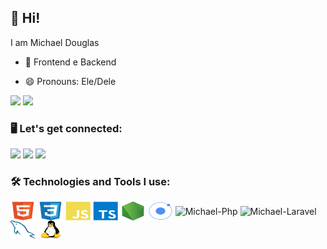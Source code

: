 ## 🧑 Hi!

I am Michael Douglas

- 🌱 Frontend e Backend

- 😄 Pronouns: Ele/Dele

<div>
  <img height="180em" src="https://github-readme-stats.vercel.app/api?username=michaeld555&show_icons=true&theme=tokyonight"/>
  <img height="180em" src="https://github-readme-stats.vercel.app/api/top-langs/?username=michaeld555&layout=compact&theme=tokyonight"/>
</div>

### 🖥 Let's get connected:

<div>
  <a href="https://www.instagram.com/michaelfixe/" target="_blank"><img src="https://img.shields.io/badge/-Instagram-%23E4405F?style=for-the-badge&logo=instagram&logoColor=white" target="_blank"></a>
  <a href = "mailto:usermich999@gmail.com"><img src="https://img.shields.io/badge/-Gmail-%23333?style=for-the-badge&logo=gmail&logoColor=white" target="_blank"></a>
  <a href="https://www.linkedin.com/in/michael-douglas-386881229/" target="_blank"><img src="https://img.shields.io/badge/-LinkedIn-%230077B5?style=for-the-badge&logo=linkedin&logoColor=white" target="_blank"></a> 
</div>

### 🛠️ Technologies and Tools I use:

<div>
  <img align="center" alt="Michael-HTML" height="30" width="40" src="https://raw.githubusercontent.com/devicons/devicon/master/icons/html5/html5-original.svg">
  <img align="center" alt="Michael-CSS" height="30" width="40" src="https://raw.githubusercontent.com/devicons/devicon/master/icons/css3/css3-original.svg">
  <img align="center" alt="Michael-Js" height="30" width="40" src="https://raw.githubusercontent.com/devicons/devicon/master/icons/javascript/javascript-plain.svg">
  <img align="center" alt="Michael-Ts" height="30" width="40" src="https://raw.githubusercontent.com/devicons/devicon/master/icons/typescript/typescript-plain.svg">
  <img align="center" alt="Michael-node" height="30" width="40" src="https://raw.githubusercontent.com/devicons/devicon/master/icons/nodejs/nodejs-original.svg">
  <img align="center" alt="Michael-ionic" height="30" width="40" src="https://raw.githubusercontent.com/devicons/devicon/master/icons/ionic/ionic-original.svg">
  <img align="center" alt="Michael-Php" height="45" width="45" src="https://cdn.jsdelivr.net/gh/devicons/devicon/icons/php/php-original.svg">
  <img align="center" alt="Michael-Laravel" height="30" width="40" src="https://cdn.jsdelivr.net/gh/devicons/devicon/icons/laravel/laravel-original.svg">
  <img align="center" alt="Michael-Mysql" height="30" width="40" src="https://raw.githubusercontent.com/devicons/devicon/master/icons/mysql/mysql-original.svg">
  <img align="center" alt="Michael-linux" height="30" width="40" src="https://raw.githubusercontent.com/devicons/devicon/master/icons/linux/linux-original.svg">


</div>
  
